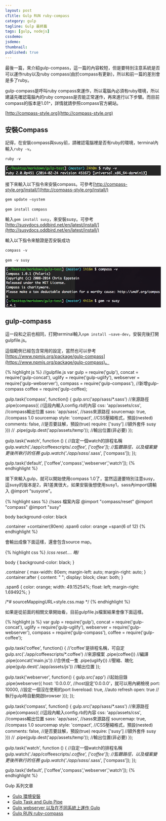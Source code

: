 ```yaml
---
layout: post
cTitle: Gulp RUN ruby-compass
category: gulp
tagline: Gulp 最終篇
tags: [gulp, nodejs]
cssdemo: 
jsdemo: 
thumbnail: 
published: true
---
```


最後一篇，來介紹gulp-compass，這一篇的內容較短，但是要特別注意系統是否可以運作ruby以及ruby compass(由於compass有更新)，所以和前一篇的差別會是多了ruby。

<!-- more -->

gulp-compass是呼叫ruby compass來運作，所以電腦內必須有ruby環境，所以建議先確認電腦內的ruby compass是否能正常運作，再來進行以下步驟。而目前compass的版本是1.01^，詳情就請參照compass官方網站。

[http://compass-style.org](http://compass-style.org)

## 安裝Compass

記得，在安裝compass與susy前，請確認電腦裡是否有ruby的環境，terminal內輸入`ruby -v`。

	ruby -v  

![](/images/gulp/screen_shot_gulp-4-01.png) 

接下來輸入以下指令來安裝compass。可參考[http://compass-style.org/install/](http://compass-style.org/install/)

	gem update —system

	gem install compass


輸入`gem install susy`，來安裝susy。可參考[http://susydocs.oddbird.net/en/latest/install/](http://susydocs.oddbird.net/en/latest/install/)

輸入以下指令來驗證是否安裝成功
     
	compass -v

	gem -v susy

![](/images/gulp/screen_shot_gulp-4-02.png) 

## gulp-compass

這一段和之前也相同，打開terminal輸入`npm install —save-dev`，安裝完後打開gulpfile.js。

這個範例已經包含常用的設定，當然也可以參考[https://www.npmjs.org/package/gulp-compass](https://www.npmjs.org/package/gulp-compass)。

{% highlight js %}
//gulpfile.js
var gulp = require('gulp'),
     concat = require('gulp-concat'),
     uglify = require('gulp-uglify'),
     webserver = require('gulp-webserver'),
     compass = require('gulp-compass'), //新增gulp-compass
     coffee = require('gulp-coffee);

gulp.task('compass', function() {
  gulp.src('app/sass/*.sass') //來源路徑
  .pipe(compass({ //這段內輸入config.rb的內容
    css: 'app/assets/css', //compass輸出位置
    sass: 'app/sass', //sass來源路徑
    sourcemap: true, //compass 1.0 sourcemap
    style: 'compact', //CSS壓縮格式，預設(nested)
    comments: false, //是否要註解，預設(true)
    require: ['susy'] //額外套件 susy
  }))
 // .pipe(gulp.dest('app/assets/temp')); //輸出位置(非必要)
});

gulp.task('watch', function () { //自定一個watch的排程名稱
  gulp.watch('./app/coffeescripts/*.coffee', ['coffee']); //監聽路徑，以及檔案變更後所執行的任務
  gulp.watch('./app/sass/*.sass', ['compass']); 
});

gulp.task('default', ['coffee','compass','webserver','watch']);
{% endhighlight %}


接下來輸入gulp，就可以開始使用compass 1.0了，當然這邊要特別注意susy，這susy的版本是2，與1差異很大，如果安裝後想使用susy1，sass內import請輸入 @import “susyone”。

{% highlight sass %}
//sass 檔案內容
@import "compass/reset"
@import "compass"
@import "susy"

body
     background-color: black

.container
     +container(80em)
.span6
     color: orange
     +span(6 of 12)
{% endhighlight %}

會輸出成像下面這樣，還會包含source map。

{% highlight css %}
/*css reset…. 略*/

body { background-color: black; }

.container { max-width: 80em; margin-left: auto; margin-right: auto; }
.container:after { content: " "; display: block; clear: both; }

.span6 { color: orange; width: 49.15254%; float: left; margin-right: 1.69492%; }

/*# sourceMappingURL=style.css.map */
{% endhighlight %}


如果是從前面的相關文章開始看，目前gulpfile.js檔案結果會像下面這樣。

{% highlight js %}
var gulp = require('gulp'),
     concat = require('gulp-concat'),
     uglify = require('gulp-uglify'),
     webserver = require('gulp-webserver'),
     compass = require('gulp-compass'),
     coffee = require('gulp-coffee');

gulp.task('coffee', function() { //‘coffee'是排程名稱，可自定
     gulp.src('./app/coffeescripts/*.coffee') //來源檔案
          .pipe(coffee()) //編譯
          .pipe(concat('main.js')) //合併成一隻
          .pipe(uglify()) //壓縮、醜化
          .pipe(gulp.dest('./app/assets/js')) //輸出位置
});

gulp.task('webserver', function() {
  gulp.src('app') //起始目錄
    .pipe(webserver({
         host: '0.0.0.0', //host設定'0.0.0.0'，就可以用內網檢視
         port: 10000, //設定一個沒在使用的port
      livereload: true, //auto refresh
      open: true //執行gulp時自動開啟browser
    }));
});

gulp.task('compass', function() {
  gulp.src('app/sass/*.sass') //來源路徑
  .pipe(compass({ //這段內輸入config.rb的內容
    css: 'app/assets/css', //compass輸出位置
    sass: 'app/sass', //sass來源路徑
    sourcemap: true, //compass 1.0 sourcemap
    style: 'compact', //CSS壓縮格式，預設(nested)
    comments: false, //是否要註解，預設(true)
    require: ['susy'] //額外套件 susy
  }))
  // .pipe(gulp.dest('app/assets/temp')); //輸出位置(非必要)
});

gulp.task('watch', function () { //自定一個watch的排程名稱
  gulp.watch('./app/coffeescripts/*.coffee', ['coffee']); //監聽路徑，以及檔案變更後所執行的任務
  gulp.watch('./app/sass/*.sass', ['compass']);
});

gulp.task('default', ['coffee','compass','webserver','watch']);
{% endhighlight %}



Gulp 系列文章

- [Gulp 環境安裝
](/gulp/2014/09/22/gulp-install)
- [Gulp Task and Gulp Pipe](/gulp/2014/09/24/gulp-task)
- [Gulp webserver 以及在不同系統上運作 Gulp](/gulp/2014/11/06/gulp-on-diff-os)
- [Gulp RUN ruby-compass
](/gulp/2014/11/07/gulp-on-diff-os)